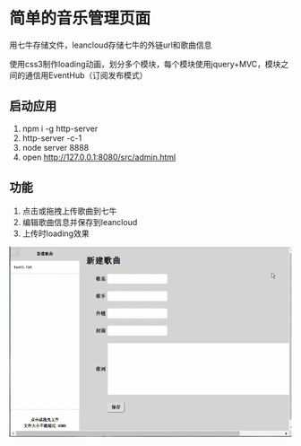 # 简单的音乐管理页面

用七牛存储文件，leancloud存储七牛的外链url和歌曲信息

使用css3制作loading动画，划分多个模块，每个模块使用jquery+MVC，模块之间的通信用EventHub（订阅发布模式）

## 启动应用

1. npm i -g http-server
2. http-server -c-1
3. node server 8888
4. open http://127.0.0.1:8080/src/admin.html


## 功能

1. 点击或拖拽上传歌曲到七牛
2. 编辑歌曲信息并保存到leancloud
3. 上传时loading效果

![gif](https://github.com/Kongzq/song-management/blob/master/GIF.gif)